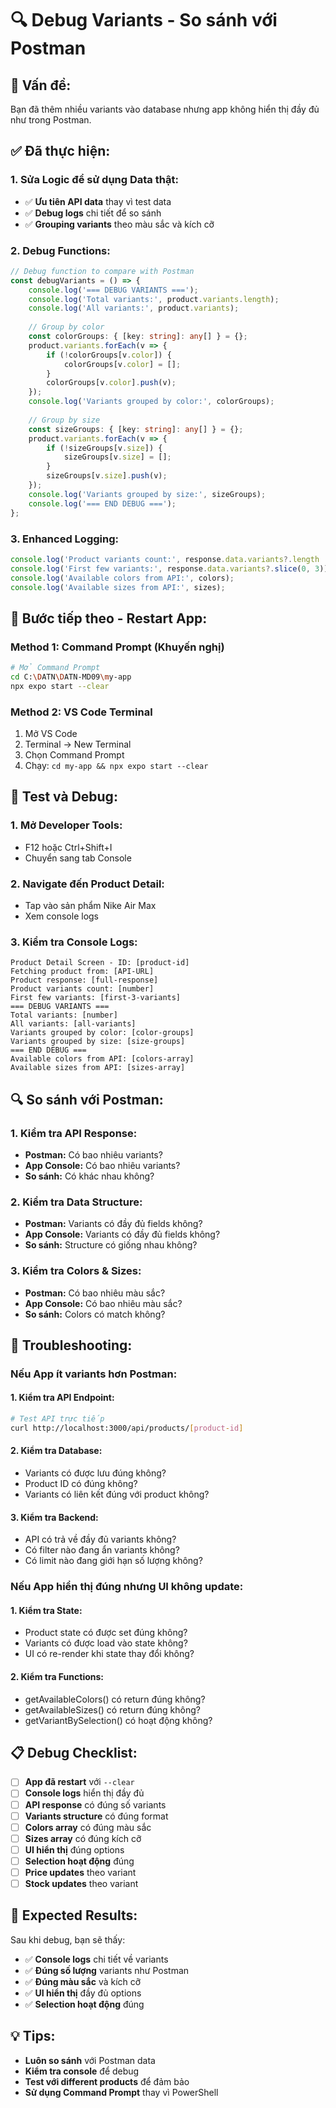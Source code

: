 # 🔍 Debug Variants - So sánh với Postman

## 🚨 **Vấn đề:**

Bạn đã thêm nhiều variants vào database nhưng app không hiển thị đầy đủ như trong Postman.

## ✅ **Đã thực hiện:**

### **1. Sửa Logic để sử dụng Data thật:**
- ✅ **Ưu tiên API data** thay vì test data
- ✅ **Debug logs** chi tiết để so sánh
- ✅ **Grouping variants** theo màu sắc và kích cỡ

### **2. Debug Functions:**
```typescript
// Debug function to compare with Postman
const debugVariants = () => {
    console.log('=== DEBUG VARIANTS ===');
    console.log('Total variants:', product.variants.length);
    console.log('All variants:', product.variants);
    
    // Group by color
    const colorGroups: { [key: string]: any[] } = {};
    product.variants.forEach(v => {
        if (!colorGroups[v.color]) {
            colorGroups[v.color] = [];
        }
        colorGroups[v.color].push(v);
    });
    console.log('Variants grouped by color:', colorGroups);
    
    // Group by size
    const sizeGroups: { [key: string]: any[] } = {};
    product.variants.forEach(v => {
        if (!sizeGroups[v.size]) {
            sizeGroups[v.size] = [];
        }
        sizeGroups[v.size].push(v);
    });
    console.log('Variants grouped by size:', sizeGroups);
    console.log('=== END DEBUG ===');
};
```

### **3. Enhanced Logging:**
```typescript
console.log('Product variants count:', response.data.variants?.length || 0);
console.log('First few variants:', response.data.variants?.slice(0, 3));
console.log('Available colors from API:', colors);
console.log('Available sizes from API:', sizes);
```

## 🔄 **Bước tiếp theo - Restart App:**

### **Method 1: Command Prompt (Khuyến nghị)**
```bash
# Mở Command Prompt
cd C:\DATN\DATN-MD09\my-app
npx expo start --clear
```

### **Method 2: VS Code Terminal**
1. Mở VS Code
2. Terminal → New Terminal
3. Chọn Command Prompt
4. Chạy: `cd my-app && npx expo start --clear`

## 🧪 **Test và Debug:**

### **1. Mở Developer Tools:**
- F12 hoặc Ctrl+Shift+I
- Chuyển sang tab Console

### **2. Navigate đến Product Detail:**
- Tap vào sản phẩm Nike Air Max
- Xem console logs

### **3. Kiểm tra Console Logs:**
```
Product Detail Screen - ID: [product-id]
Fetching product from: [API-URL]
Product response: [full-response]
Product variants count: [number]
First few variants: [first-3-variants]
=== DEBUG VARIANTS ===
Total variants: [number]
All variants: [all-variants]
Variants grouped by color: [color-groups]
Variants grouped by size: [size-groups]
=== END DEBUG ===
Available colors from API: [colors-array]
Available sizes from API: [sizes-array]
```

## 🔍 **So sánh với Postman:**

### **1. Kiểm tra API Response:**
- **Postman:** Có bao nhiêu variants?
- **App Console:** Có bao nhiêu variants?
- **So sánh:** Có khác nhau không?

### **2. Kiểm tra Data Structure:**
- **Postman:** Variants có đầy đủ fields không?
- **App Console:** Variants có đầy đủ fields không?
- **So sánh:** Structure có giống nhau không?

### **3. Kiểm tra Colors & Sizes:**
- **Postman:** Có bao nhiêu màu sắc?
- **App Console:** Có bao nhiêu màu sắc?
- **So sánh:** Colors có match không?

## 🐛 **Troubleshooting:**

### **Nếu App ít variants hơn Postman:**

#### **1. Kiểm tra API Endpoint:**
```bash
# Test API trực tiếp
curl http://localhost:3000/api/products/[product-id]
```

#### **2. Kiểm tra Database:**
- Variants có được lưu đúng không?
- Product ID có đúng không?
- Variants có liên kết đúng với product không?

#### **3. Kiểm tra Backend:**
- API có trả về đầy đủ variants không?
- Có filter nào đang ẩn variants không?
- Có limit nào đang giới hạn số lượng không?

### **Nếu App hiển thị đúng nhưng UI không update:**

#### **1. Kiểm tra State:**
- Product state có được set đúng không?
- Variants có được load vào state không?
- UI có re-render khi state thay đổi không?

#### **2. Kiểm tra Functions:**
- getAvailableColors() có return đúng không?
- getAvailableSizes() có return đúng không?
- getVariantBySelection() có hoạt động không?

## 📋 **Debug Checklist:**

- [ ] **App đã restart** với `--clear`
- [ ] **Console logs** hiển thị đầy đủ
- [ ] **API response** có đúng số variants
- [ ] **Variants structure** có đúng format
- [ ] **Colors array** có đúng màu sắc
- [ ] **Sizes array** có đúng kích cỡ
- [ ] **UI hiển thị** đúng options
- [ ] **Selection hoạt động** đúng
- [ ] **Price updates** theo variant
- [ ] **Stock updates** theo variant

## 🎯 **Expected Results:**

Sau khi debug, bạn sẽ thấy:
- ✅ **Console logs** chi tiết về variants
- ✅ **Đúng số lượng** variants như Postman
- ✅ **Đúng màu sắc** và kích cỡ
- ✅ **UI hiển thị** đầy đủ options
- ✅ **Selection hoạt động** đúng

## 💡 **Tips:**

- **Luôn so sánh** với Postman data
- **Kiểm tra console** để debug
- **Test với different products** để đảm bảo
- **Sử dụng Command Prompt** thay vì PowerShell



